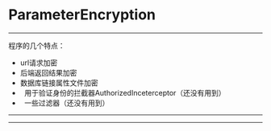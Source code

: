 # ParameterEncryption
________________________________________________________________________________
程序的几个特点：

+   url请求加密
+   后端返回结果加密
+   数据库链接属性文件加密
+   用于验证身份的拦截器AuthorizedInceterceptor（还没有用到）
+   一些过滤器（还没有用到）



- - -

---------------------------------------

